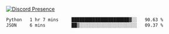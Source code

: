 [![Discord Presence](https://lanyard.cnrad.dev/api/689805100331696149)](https://discord.com/users/689805100331696149)

<!--START_SECTION:waka-->

```txt
Python   1 hr 7 mins     ██████████████████████▓░░   90.63 %
JSON     6 mins          ██▒░░░░░░░░░░░░░░░░░░░░░░   09.37 %
```

<!--END_SECTION:waka-->
<img src="https://hit.yhype.me/github/profile?user_id=53441990" alt="">

